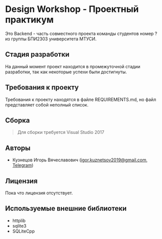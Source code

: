 # Design Workshop - Проектный практикум
Это Backend - часть совместного проекта команды студентов номер ? из группы БПИ2303 университета МТУСИ.
## Стадия разработки
На данный момент проект находится в промежуточной стадии разработки, так как некоторые успехи были достигнуты.
## Требования к проекту
Требования к проекту находятся в файле REQUIREMENTS.md, но файл представляет собой неполный список.
## Сборка
> Для сборки требуется Visual Studio 2017
## Авторы
- Кузнецов Игорь Вячеславович (igor.kuznetsov2019@gmail.com, [Telegram](https://t.me/kivthe))
## Лицензия
Пока что лицензия отсутствует.
## Используемые внешние библиотеки
- httplib
- sqlite3
- SQLiteCpp